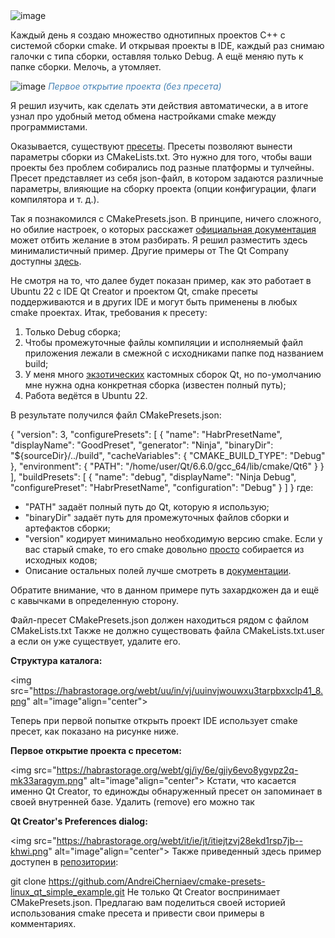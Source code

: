 <img src="https://habrastorage.org/webt/ew/dr/n6/ewdrn6iz_kw5il5zv5seze2pjuc.png" alt="image"/>

Каждый день я создаю множество однотипных проектов C++ с системой сборки cmake. И открывая проекты в IDE, каждый раз снимаю галочки с типа сборки, оставляя только Debug. А ещё меняю путь к папке сборки. Мелочь, а утомляет. 

<img src="https://habrastorage.org/webt/fo/oy/yg/fooyygtwmffzgs9xsf0pcwrqn1y.png" alt="image"/>
<i><font color="#4682B4">Первое открытие проекта (без пресета)</font></i>

Я решил изучить, как сделать эти действия автоматически, а в итоге узнал про удобный метод обмена настройками cmake между программистами.<cut/>

Оказывается, существуют <a href="https://habr.com/ru/articles/683204/">пресеты</a>. Пресеты позволяют вынести параметры сборки из CMakeLists.txt. Это нужно для того, чтобы ваши проекты без проблем собирались под разные платформы и тулчейны. Пресет представляет из себя json-файл, в котором задаются различные параметры, влияющие на сборку проекта (опции конфигурации, флаги компилятора и т. д.).

Так я познакомился с CMakePresets.json. В принципе, ничего сложного, но обилие настроек, о которых расскажет <a href="https://cmake.org/cmake/help/latest/manual/cmake-presets.7.html">официальная документация</a> может отбить желание в этом разбирать. Я решил разместить здесь минималистичный пример. Другие примеры от The Qt Company доступны <a href="https://doc.qt.io/qtcreator/creator-build-settings-cmake.html">здесь</a>.

Не смотря на то, что далее будет показан пример, как это работает в Ubuntu 22 с IDE Qt Creator и проектом Qt, cmake пресеты поддерживаются и в других IDE и могут быть применены в любых cmake проектах. Итак, требования к пресету:

<ol>
	<li>Только Debug сборка;</li>
	<li>Чтобы промежуточные файлы компиляции и исполняемый файл приложения лежали в смежной с исходниками папке под названием build;</li>
	<li>У меня много <a href="https://habr.com/ru/articles/551342/">экзотических</a> кастомных сборок Qt, но по-умолчанию мне нужна одна конкретная сборка (известен полный путь);</li>
	<li>Работа ведётся в Ubuntu 22.</li>
</ol>
В результате получился файл CMakePresets.json:

<source lang="yaml">{
  "version": 3,
  "configurePresets": [
    {
      "name": "HabrPresetName",
      "displayName": "GoodPreset",
      "generator": "Ninja",
      "binaryDir": "${sourceDir}/../build",
      "cacheVariables": {
        "CMAKE_BUILD_TYPE": "Debug"
      },
      "environment": {
        "PATH": "/home/user/Qt/6.6.0/gcc_64/lib/cmake/Qt6"
      }
    }
  ],
  "buildPresets": [
    {
      "name": "debug",
      "displayName": "Ninja Debug",
      "configurePreset": "HabrPresetName",
      "configuration": "Debug"
    }
  ]
}</source>
где:

<ul>
	<li>"PATH" задаёт полный путь до Qt, которую я использую;</li>
	<li>"binaryDir" задаёт путь для промежуточных файлов сборки и артефактов сборки;</li>
	<li>"version" кодирует минимально необходимую версию cmake. Если у вас старый cmake, то его cmake довольно <a href="https://habr.com/ru/articles/599125/">просто</a> собирается из исходных кодов;</li>
	<li>Описание остальных полей лучше смотреть в <a href="https://cmake.org/cmake/help/latest/manual/cmake-presets.7.html">документации</a>.</li>
</ul>
Обратите внимание, что в данном примере путь захардкожен да и ещё с кавычками в определенную сторону.

Файл-пресет CMakePresets.json должен находиться рядом с файлом CMakeLists.txt Также не должно существовать файла CMakeLists.txt.user а если он уже существует, удалите его.

<b>Структура каталога:</b>

<img src="https://habrastorage.org/webt/uu/in/vj/uuinvjwouwxu3tarpbxxclp41_8.png" alt="image"align="center">

Теперь при первой попытке открыть проект IDE использует cmake пресет, как показано на рисунке ниже.

<b>Первое открытие проекта с пресетом:</b>

<img src="https://habrastorage.org/webt/gj/iy/6e/gjiy6evo8ygvpz2q-mk33aragym.png" alt="image"align="center">
Кстати, что касается именно Qt Creator, то единожды обнаруженный пресет он запоминает в своей внутренней базе. Удалить (remove) его можно так

<b>Qt Creator's Preferences dialog:</b>

<img src="https://habrastorage.org/webt/it/ie/jt/itiejtzvj28ekd1rsp7jb--khwi.png" alt="image"align="center">
Также приведенный здесь пример доступен в <a href="https://github.com/AndreiCherniaev/cmake-presets-linux_qt_simple_example.git">репозитории</a>:

<source lang="yaml">git clone https://github.com/AndreiCherniaev/cmake-presets-linux_qt_simple_example.git</source>
Не только Qt Creator воспринимает CMakePresets.json. Предлагаю вам поделиться своей историей использования cmake пресета и привести свои примеры в комментариях.
